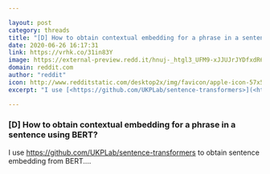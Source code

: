 ```yaml
---

layout: post
category: threads
title: "[D] How to obtain contextual embedding for a phrase in a sentence using BERT?"
date: 2020-06-26 16:17:31
link: https://vrhk.co/31in83Y
image: https://external-preview.redd.it/hnuj-_htgl3_UFM9-xJJUJrJYDfxdR6pHz4pdRoVIWs.jpg?width=57&height=29.8429319372&auto=webp&crop=57:29.8429319372,smart&s=95387b6608cc38b0cac704e6c1265b3d003b5084
domain: reddit.com
author: "reddit"
icon: http://www.redditstatic.com/desktop2x/img/favicon/apple-icon-57x57.png
excerpt: "I use [<https://github.com/UKPLab/sentence-transformers>](<https://github.com/UKPLab/sentence-transformers>) to obtain sentence embedding from BERT...."

---
```


### [D] How to obtain contextual embedding for a phrase in a sentence using BERT?

I use [<https://github.com/UKPLab/sentence-transformers>](<https://github.com/UKPLab/sentence-transformers>) to obtain sentence embedding from BERT....